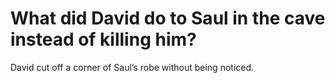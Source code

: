 # What did David do to Saul in the cave instead of killing him?

David cut off a corner of Saul’s robe without being noticed.
